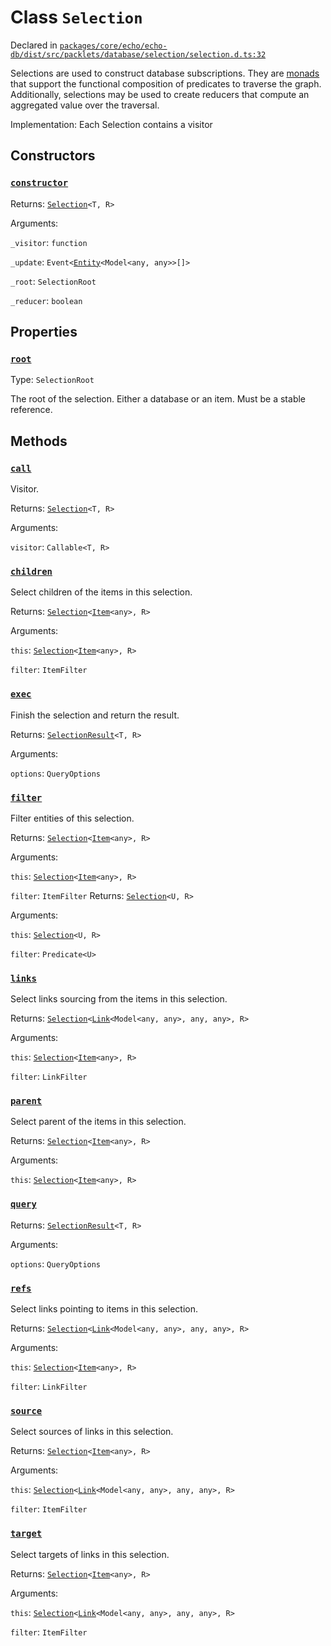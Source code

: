 # Class `Selection`
Declared in [`packages/core/echo/echo-db/dist/src/packlets/database/selection/selection.d.ts:32`]()


Selections are used to construct database subscriptions.
They are [monads](https://www.quora.com/What-are-monads-in-computer-science) that support
the functional composition of predicates to traverse the graph.
Additionally, selections may be used to create reducers that compute an aggregated value over the traversal.

Implementation:
Each Selection contains a visitor

## Constructors
### [`constructor`]()


Returns: [`Selection`](/api/@dxos/client/classes/Selection)`<T, R>`

Arguments: 

`_visitor`: `function`

`_update`: `Event<`[`Entity`](/api/@dxos/client/classes/Entity)`<Model<any, any>>[]>`

`_root`: `SelectionRoot`

`_reducer`: `boolean`

## Properties
### [`root`]()
Type: `SelectionRoot`

The root of the selection. Either a database or an item. Must be a stable reference.

## Methods
### [`call`]()


Visitor.

Returns: [`Selection`](/api/@dxos/client/classes/Selection)`<T, R>`

Arguments: 

`visitor`: `Callable<T, R>`
### [`children`]()


Select children of the items in this selection.

Returns: [`Selection`](/api/@dxos/client/classes/Selection)`<`[`Item`](/api/@dxos/client/classes/Item)`<any>, R>`

Arguments: 

`this`: [`Selection`](/api/@dxos/client/classes/Selection)`<`[`Item`](/api/@dxos/client/classes/Item)`<any>, R>`

`filter`: `ItemFilter`
### [`exec`]()


Finish the selection and return the result.

Returns: [`SelectionResult`](/api/@dxos/client/classes/SelectionResult)`<T, R>`

Arguments: 

`options`: `QueryOptions`
### [`filter`]()


Filter entities of this selection.

Returns: [`Selection`](/api/@dxos/client/classes/Selection)`<`[`Item`](/api/@dxos/client/classes/Item)`<any>, R>`

Arguments: 

`this`: [`Selection`](/api/@dxos/client/classes/Selection)`<`[`Item`](/api/@dxos/client/classes/Item)`<any>, R>`

`filter`: `ItemFilter`
Returns: [`Selection`](/api/@dxos/client/classes/Selection)`<U, R>`

Arguments: 

`this`: [`Selection`](/api/@dxos/client/classes/Selection)`<U, R>`

`filter`: `Predicate<U>`
### [`links`]()


Select links sourcing from the items in this selection.

Returns: [`Selection`](/api/@dxos/client/classes/Selection)`<`[`Link`](/api/@dxos/client/classes/Link)`<Model<any, any>, any, any>, R>`

Arguments: 

`this`: [`Selection`](/api/@dxos/client/classes/Selection)`<`[`Item`](/api/@dxos/client/classes/Item)`<any>, R>`

`filter`: `LinkFilter`
### [`parent`]()


Select parent of the items in this selection.

Returns: [`Selection`](/api/@dxos/client/classes/Selection)`<`[`Item`](/api/@dxos/client/classes/Item)`<any>, R>`

Arguments: 

`this`: [`Selection`](/api/@dxos/client/classes/Selection)`<`[`Item`](/api/@dxos/client/classes/Item)`<any>, R>`
### [`query`]()


Returns: [`SelectionResult`](/api/@dxos/client/classes/SelectionResult)`<T, R>`

Arguments: 

`options`: `QueryOptions`
### [`refs`]()


Select links pointing to items in this selection.

Returns: [`Selection`](/api/@dxos/client/classes/Selection)`<`[`Link`](/api/@dxos/client/classes/Link)`<Model<any, any>, any, any>, R>`

Arguments: 

`this`: [`Selection`](/api/@dxos/client/classes/Selection)`<`[`Item`](/api/@dxos/client/classes/Item)`<any>, R>`

`filter`: `LinkFilter`
### [`source`]()


Select sources of links in this selection.

Returns: [`Selection`](/api/@dxos/client/classes/Selection)`<`[`Item`](/api/@dxos/client/classes/Item)`<any>, R>`

Arguments: 

`this`: [`Selection`](/api/@dxos/client/classes/Selection)`<`[`Link`](/api/@dxos/client/classes/Link)`<Model<any, any>, any, any>, R>`

`filter`: `ItemFilter`
### [`target`]()


Select targets of links in this selection.

Returns: [`Selection`](/api/@dxos/client/classes/Selection)`<`[`Item`](/api/@dxos/client/classes/Item)`<any>, R>`

Arguments: 

`this`: [`Selection`](/api/@dxos/client/classes/Selection)`<`[`Link`](/api/@dxos/client/classes/Link)`<Model<any, any>, any, any>, R>`

`filter`: `ItemFilter`